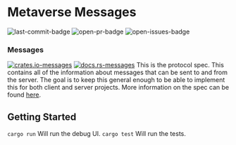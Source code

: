 
# Metaverse Messages
![last-commit-badge] ![open-pr-badge] ![open-issues-badge]

### Messages 
 [![crates.io-messages][crates.io-messages-badge]][crates.io-messages] [![docs.rs-messages][docs.rs-badge]][docs.rs-messages]
This is the protocol spec. This contains all of the information about messages that can be sent to and from the server. The goal is to keep this general enough to be able to implement this for both client and server projects. More information on the spec can be found [here](https://wiki.secondlife.com/wiki/Category:Messages). 

## Getting Started 
``cargo run``
Will run the debug UI.
``cargo test`` 
Will run the tests. 


[docs.rs-badge]: https://img.shields.io/badge/docs-Docs.rs-red?&style=flat-square

[crates.io-session-badge]: https://img.shields.io/crates/v/metaverse_session?logo=rust&logoColor=white&style=flat-square
[crates.io-session]: https://crates.io/crates/metaverse_messages
[docs.rs-session]: https://docs.rs/metaverse_session/latest/metaverse_session/

[crates.io-messages-badge]: https://img.shields.io/crates/v/metaverse_messages?logo=rust&logoColor=white&style=flat-square
[crates.io-messages]: https://crates.io/crates/metaverse_messages
[docs.rs-messages]: https://docs.rs/metaverse_messages/latest/metaverse_session/

[last-commit-badge]:https://img.shields.io/github/last-commit/benthic-mmo/metaverse_client?logo=github&style=flat-square
[open-pr-badge]:https://img.shields.io/github/issues-pr/benthic-mmo/metaverse_client?logo=github&style=flat-square
[open-issues-badge]:https://img.shields.io/github/issues-raw/benthic-mmo/metaverse_client?logo=github&style=flat-square
